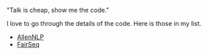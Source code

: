 "Talk is cheap, show me the code."

I love to go through the details of the code. Here is those in my list.
* [AllenNLP](https://github.com/allenai/allennlp)
* [FairSeq](https://github.com/pytorch/fairseq)

 
